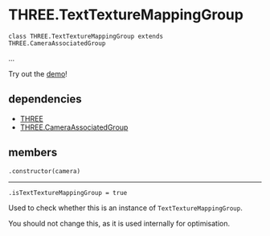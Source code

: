# THREE.TextTextureMappingGroup

`class THREE.TextTextureMappingGroup extends THREE.CameraAssociatedGroup`

...

Try out the [demo](https://seregpie.github.io/THREE.TextTextureMappingGroup/)!

## dependencies

- [THREE](https://github.com/mrdoob/three.js)
- [THREE.CameraAssociatedGroup](https://github.com/SeregPie/THREE.CameraAssociatedGroup)

## members

`.constructor(camera)`

---

`.isTextTextureMappingGroup = true`

Used to check whether this is an instance of `TextTextureMappingGroup`.

You should not change this, as it is used internally for optimisation.
